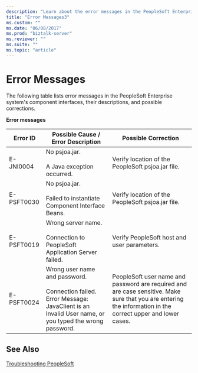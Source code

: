 ```yaml
---
description: "Learn about the error messages in the PeopleSoft Enterprise system's component interfaces and the possible corrections for the errors that they indicate."
title: "Error Messages3"
ms.custom: ""
ms.date: "06/08/2017"
ms.prod: "biztalk-server"
ms.reviewer: ""
ms.suite: ""
ms.topic: "article"
---
```

# Error Messages

The following table lists error messages in the PeopleSoft Enterprise system's component interfaces, their descriptions, and possible corrections.  
  
 **Error messages**  
  
|Error ID|Possible Cause / Error Description|Possible Correction|  
|--------------|-----------------------------------------|-------------------------|  
|E-JNI0004|No psjoa.jar.<br /><br /> A Java exception occurred.|Verify location of the PeopleSoft psjoa.jar file.|  
|E-PSFT0030|No psjoa.jar.<br /><br /> Failed to instantiate Component Interface Beans.|Verify location of the PeopleSoft psjoa.jar file.|  
|E-PSFT0019|Wrong server name.<br /><br /> Connection to PeopleSoft Application Server failed.|Verify PeopleSoft host and user parameters.|  
|E-PSFT0024|Wrong user name and password.<br /><br /> Connection failed. Error Message: JavaClient is an Invalid User name, or you typed the wrong password.|PeopleSoft user name and password are required and are case sensitive. Make sure that you are entering the information in the correct upper and lower cases.|  
  
## See Also  
 [Troubleshooting PeopleSoft](../core/troubleshooting-peoplesoft.md)
